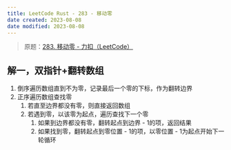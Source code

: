```yaml
---
title: LeetCode Rust - 283 - 移动零
date created: 2023-08-08
date modified: 2023-08-08
---
```


> 原题：[283. 移动零 - 力扣（LeetCode）](https://leetcode.cn/problems/move-zeroes/)

## 解一，双指针+翻转数组

1. 倒序遍历数组直到不为零，记录最后一个零的下标，作为翻转边界
2. 正序遍历数组查找零
	1. 若直至边界都没有零，则直接返回数组
	2. 若遇到零，以该零为起点，遍历查找下一个零
		1. 如果到边界都没有零，翻转起点到边界 - 1的项，返回结果
		2. 如果找到零，翻转起点到零位置 - 1的项，以零位置 - 1为起点开始下一轮循环

```rust

```